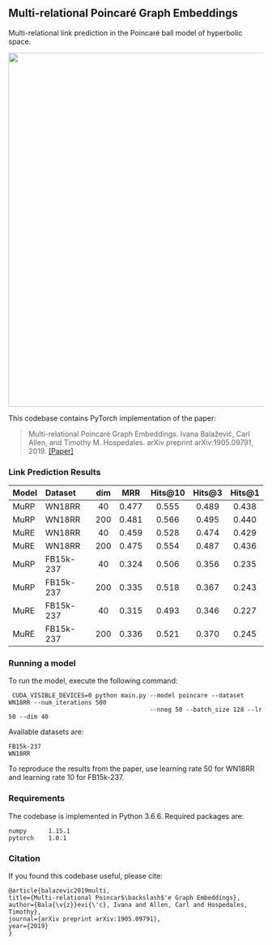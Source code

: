 
## Multi-relational Poincaré Graph Embeddings


Multi-relational link prediction in the Poincaré ball model of hyperbolic space.

<p align="center">
  <img src="https://raw.githubusercontent.com/ibalazevic/multirelational-poincare/master/murp_vs_mure.png"/ width=700>
</p>


This codebase contains PyTorch implementation of the paper:

> Multi-relational Poincaré Graph Embeddings.
> Ivana Balažević, Carl Allen, and Timothy M. Hospedales.
> arXiv preprint arXiv:1905.09791, 2019.
> [[Paper]](https://arxiv.org/pdf/1905.09791.pdf)

### Link Prediction Results

Model | Dataset | dim | MRR | Hits@10 | Hits@3 | Hits@1
:--- | :--- | :---: | :---: | :---: | :---: | :---:
MuRP | WN18RR | 40 |  0.477 | 0.555 | 0.489 | 0.438
MuRP | WN18RR | 200 |  0.481 | 0.566 | 0.495 | 0.440
MuRE | WN18RR | 40 |  0.459 | 0.528 | 0.474 | 0.429
MuRE | WN18RR | 200 |  0.475 | 0.554 | 0.487 | 0.436
MuRP | FB15k-237 | 40| 0.324 | 0.506 | 0.356 | 0.235
MuRP | FB15k-237 | 200| 0.335 | 0.518 | 0.367 | 0.243
MuRE | FB15k-237 | 40| 0.315 | 0.493 | 0.346 | 0.227
MuRE | FB15k-237 | 200| 0.336 | 0.521 | 0.370 | 0.245


### Running a model

To run the model, execute the following command:

     CUDA_VISIBLE_DEVICES=0 python main.py --model poincare --dataset WN18RR --num_iterations 500 
                                           --nneg 50 --batch_size 128 --lr 50 --dim 40 

Available datasets are:
    
    FB15k-237
    WN18RR
    
To reproduce the results from the paper, use learning rate 50 for WN18RR and learning rate 10 for FB15k-237.


### Requirements

The codebase is implemented in Python 3.6.6. Required packages are:

    numpy      1.15.1
    pytorch    1.0.1
    
### Citation

If you found this codebase useful, please cite:

    @article{balazevic2019multi,
    title={Multi-relational Poincar$\backslash$'e Graph Embeddings},
    author={Bala{\v{z}}evi{\'c}, Ivana and Allen, Carl and Hospedales, Timothy},
    journal={arXiv preprint arXiv:1905.09791},
    year={2019}
    }


